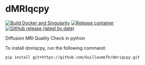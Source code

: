 # dMRIqcpy
[![Build Docker and Singularity](https://github.com/scilus/dmriqcpy/actions/workflows/main.yml/badge.svg)](https://github.com/scilus/dmriqcpy/actions/workflows/main.yml)
[![Release container](https://github.com/scilus/dmriqcpy/actions/workflows/release.yml/badge.svg)](https://github.com/scilus/dmriqcpy/actions/workflows/release.yml)
[![GitHub release (latest by date)](https://img.shields.io/github/v/release/scilus/dmriqcpy)](https://github.com/scilus/dmriqcpy/releases)

Diffusion MRI Quality Check in python

To install dmriqcpy, run the following command: 
```
pip install git+https://github.com/GuillaumeTh/dmriqcpy.git
```
